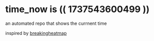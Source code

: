 # time_now is (( 1737543600499 ))

an automated repo that shows the currnent time

inspired by [breakingheatmap](https://github.com/breakingheatmap/breakingheatmap)
